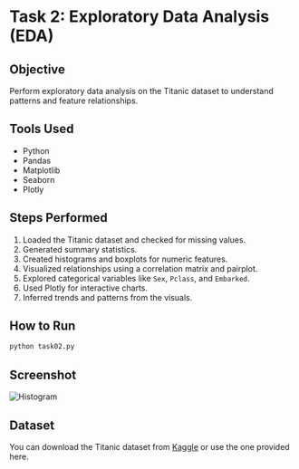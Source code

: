 # Task 2: Exploratory Data Analysis (EDA)

## Objective
Perform exploratory data analysis on the Titanic dataset to understand patterns and feature relationships.

## Tools Used
- Python
- Pandas
- Matplotlib
- Seaborn
- Plotly

## Steps Performed
1. Loaded the Titanic dataset and checked for missing values.
2. Generated summary statistics.
3. Created histograms and boxplots for numeric features.
4. Visualized relationships using a correlation matrix and pairplot.
5. Explored categorical variables like `Sex`, `Pclass`, and `Embarked`.
6. Used Plotly for interactive charts.
7. Inferred trends and patterns from the visuals.

## How to Run
 ```bash
python task02.py
```

## Screenshot
![Histogram](screenshots/task2.png)

## Dataset
You can download the Titanic dataset from [Kaggle](https://www.kaggle.com/c/titanic/data) or use the one provided here.
